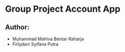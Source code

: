 # Group Project Account App

## Author:

- Muhammad Mahiva Bentar Raharja
- Firlydani Syifana Putra
